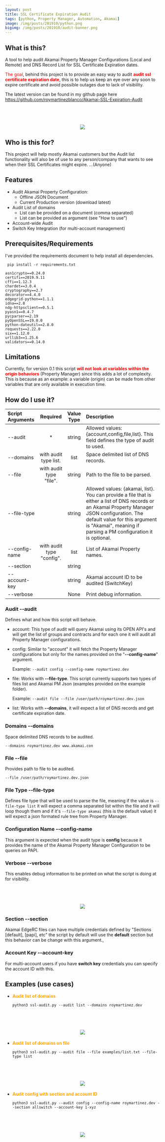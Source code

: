 ```yaml
---
layout: post
title: SSL Certificate Expiration Audit
tags: [python, Property Manager, Automation, Akamai]
image: /img/posts/201910/python.png
bigimg: /img/posts/201910/audit-banner.png
---
```


## What is this?
A tool to help audit Akamai Property Manager Configurations (Local and Remote) and DNS Record List for SSL Certificate Expiration dates.

<span style="color:red">The goal</span>, behind this project is to provide an easy way to audit  <span style="color:red">**audit ssl certificate expiration date**</span>, this is to help us keep an eye over any soon to expire certificate and avoid possible outages due to lack of visibility. 

The latest version can be found in my github page here https://github.com/roymartinezblanco/Akamai-SSL-Expiration-Audit 

<h1 align="center">
  <br>
      <img src="/img/posts/201910/ssl-audit-domain-list.png">
  <br>
</h1>



## Who is this for?
This project will help mostly Akamai customers but the Audit list functionality will also be of use to any person/company that wants to see when their SSL Certificates might expire. ...(Anyone)


## Features
* Audit Akamai Property Configuration: 
    * Offline JSON Document
    * Current Production version (download latest)
* Audit List of domains
    * List can be provided on a document (comma separated)
    * List can be provided as argument (see "How to use")
* Account-wide Audit
* Switch Key Integration (for multi-account management) 

## Prerequisites/Requirements
I've provided the requirements document to help install all dependencies.

``` pip install -r requirements.txt```

    asn1crypto==0.24.0
    certifi==2019.9.11
    cffi==1.12.3
    chardet==3.0.4
    cryptography==2.7
    decorator==4.4.0
    edgegrid-python==1.1.1
    idna==2.8
    ndg-httpsclient==0.5.1
    pyasn1==0.4.7
    pycparser==2.19
    pyOpenSSL==19.0.0
    python-dateutil==2.8.0
    requests==2.22.0
    six==1.12.0
    urllib3==1.25.6
    validators==0.14.0


## Limitations
Currently, for version 0.1 this script <span style="color:red">**will not look at variables within the origin behaviors**</span> (Property Manager) since this adds a lot of complexity. This is because as an example: a variable (origin) can be made from other variables that are only available in execution time.

## How do I use it?


| Script Arguments        | Required           | Value Type | Description    |
| :---------------------- |:-------------:|:-------------:| :-------------|
| --audit       | * | string | Allowed values: {account,config,file,list}. This field defines the type of audit to used. |
| --domains     | with audit type list. | list | Space delimited list of DNS records.|
| --file        | with audit type "file".  | string | Path to the file to be parsed. |
| --file-type   |   | string | Allowed values: {akamai, list}. You can provide a file that is either a list of DNS records or an Akamai Property Manager JSON configuration. The default value for this argument is "Akamai", meaning if parsing a PM configuration it is optional.|
| --config-name | with audit type "config".  |  list | List of Akamai Property names.|
| --section     |   | string | | name of EdgeRC credential section to be used for Akamai PAPI.
| --account-key |   | string | Akamai account ID to be audited (SwitchKey) |
| --verbose     |   |  None | Print debug information.|

### **Audit** --audit

Defines what and how this script will behave. 
* account: This type of audit will query Akamai using its OPEN API's and will get the list of groups and contracts and for each one it will audit all Property Manager configurations.
* config: Similar to "account" it will fetch the Property Manager configurations but only for the names provided on the "**--config-name**" argument. 
    
    Example: ```--audit config --config-name roymartinez.dev```
* file: Works with **--file-type**. This script currently supports two types of files list and Akamai PM Json (examples provided on the example folder). 

    Example: ```--audit file --file /user/path/roymartinez.dev.json```
* list: Works with **--domains**, it will expect a list of DNS records and get certificate expiration date.

### **Domains** --domains
Space delimited DNS records to be audited.

```--domains roymartinez.dev www.akamai.con```
### **File** --file
Provides path to file to be audited.

```--file /user/path/roymartinez.dev.json```

### **File Type** --file-type
Defines file type that will be used to parse the file, meaning if the value is ```--file-type list``` it will expect a comma separated list within the file and it will loop though them and if it's ```--file-type akamai``` (this is the default value) it will expect a json formated rule tree from Property Manager.

### **Configuration Name** --config-name
This argument is expected when the audit type is **config** because it provides the name of the Akamai Property Manager Configuration to be queries on PAPI.

### **Verbose** --verbose
This enables debug information to be printed on what the script is doing at for visibility.
<h1 align="center">
  <br>
      <img src="/img/posts/201910/ssl-audit-verbose.png">
  <br>
</h1>

### **Section** --section

Akamai EdgeRC files can have multiple credentials defined by "Sections [default], [papi], etc" the script by default will use the **default** section but this behavior can be change with this argument.,
### **Account Key** --account-key
For multi-account users if you have **switch key** credentials you can specify the account ID with this.

## Examples (use cases)
* <span style="color:orange">**Audit list of domains**</span>

    ```python3 ssl-audit.py --audit list --domains roymartinez.dev```
<h1 align="center">
  <br>
      <img src="/img/posts/201910/ssl-audit-domain-list.png">
  <br>
</h1>

* <span style="color:orange">**Audit list of domains on file**</span>

    ```python3 ssl-audit.py --audit file --file examples/list.txt --file-type list```
<h1 align="center">
  <br>
      <img src="/img/posts/201910/ssl-audit-domain-list-file.png">
  <br>
</h1>

* <span style="color:orange">**Audit config with section and account ID**</span>

    ```python3 ssl-audit.py --audit config --config-name roymartinez.dev --section allswitch --account-key 1-xyz```
<h1 align="center">
  <br>
      <img src="/img/posts/201910/ssl-audit-config.png">
  <br>
</h1>
